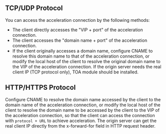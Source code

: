 ## TCP/UDP Protocol
You can access the acceleration connection by the following methods:
- The client directly accesses the "VIP + port" of the acceleration connection.
- The client accesses the "domain name + port" of the acceleration connection. 
- If the client originally accesses a domain name, configure CNAME to resolve this domain name to that of the acceleration connection, or modify the local host of the client to resolve the original domain name to the VIP of the acceleration connection.
If the origin server needs the real client IP (TCP protocol only), TOA module should be installed. 

## HTTP/HTTPS Protocol
Configure CNAME to resolve the domain name accessed by the client to the domain name of the acceleration connection, or modify the local host of the client to resolve the domain name to be accessed by the client to the VIP of the acceleration connection, so that the client can access the connection with `protocol + URL` to achieve acceleration.
The origin server can get the real client IP directly from the x-forward-for field in HTTP request header.
